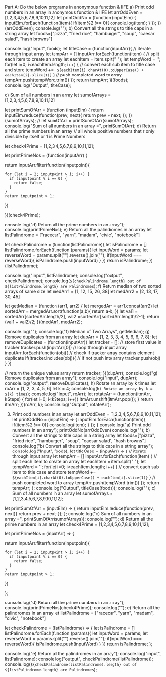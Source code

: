 Part A: Do the below programs in anonymous function & IIFE
a) Print odd numbers in an array in anonymous function & IIFE
let arrOddEven = [1,2,3,4,5,6,7,8,9,10,11,12];
let printOddNo = (function (inputElm) {
  inputElm.forEach(function(item){
    if(item%2 !== 0){
      console.log(item);
    }
  });
})(arrOddEven);
console.log("");
b) Convert all the strings to title caps in a string array
let foods=["pizza", "fried rice", "hamburger", "soup", "caesar salad", "hash browns"]

console.log("Input", foods);
let titleCase = (function(inputArr){
    // iterate through input array
    let tempArr = []
    inputArr.forEach(function(item) {
       // split each item to create an array
       let eachItem = item.split(" ");
       let tempWord = '';
       for(let i=0; i<eachItem.length; i++) {
        // convert each sub item to title case and store
        tempWord +=  ` ${eachItem[i].charAt(0).toUpperCase() + eachItem[i].slice(1)}`
       }
        // push completed word to array
       tempArr.push(tempWord.trim())
    });
    return tempArr;
})(foods);
console.log("Output", titleCase);

c) Sum of all numbers in an array
let sumofArrays = [1,2,3,4,5,6,7,8,9,10,11,12];

let printSumOfArr = (function (inputElm) {
  return inputElm.reduce(function(prev, next){
    return prev + next;
  });
})(sumofArrays);
// let sumOfArr = printSumOfArr(sumofArrays);
console.log("Sum of all numbers in an array =", printSumOfArr);
d) Return all the prime numbers in an array
// all whole positive numbers that r only divisible by itself or 1 is Prime Numbers

let check4Prime = [1,2,3,4,5,6,7,8,9,10,11,12];

let printPrimeNos = (function(inputArr) {

  return inputArr.filter(function(inputpoint){

    for (let i = 2; inputpoint > i; i++) {
      if (inputpoint % i == 0) {
        return false;
      }
    }
    return inputpoint > 1;

  })

})(check4Prime);

console.log("d) Return all the prime numbers in an array");
console.log(printPrimeNos);
e) Return all the palindromes in an array
let listPalindrome = ["racecar", "yarn", "madam", "civic", "notebook"]

let checkPalindrome = (function(listPalindrome){
    let isPalindrome = []
    listPalindrome.forEach(function (params){
        let inputWord = params;
        let reverseWord = params.split("").reverse().join("");
        if(inputWord === reverseWord){
            isPalindrome.push(inputWord)
        }
    })
    return isPalindrome;
})(listPalindrome);

console.log("input", listPalindrome);
console.log("output", checkPalindrome);
console.log(`${checkPalindrome.length} out of ${listPalindrome.length} are Palindromes`);
f) Return median of two sorted arrays of same size
let medArr1 = [1, 12, 15, 26, 38]
let medArr2 = [2, 13, 17, 30, 45]

let getMedian = (function (arr1, arr2) {
    let mergedArr = arr1.concat(arr2)
    let sortedArr = mergedArr.sort(function(a,b){
        return a-b;
    })
    let val1 = sortedArr[sortedArr.length/2], val2 =sortedArr[sortedArr.length/2-1];
    return (val1 + val2)/2;
})(medArr1, medArr2);

console.log("");
console.log("f) Median of Two Arrays", getMedian);
g) Remove duplicates from an array
let dupArr = [1, 2, 3, 3, 4, 5, 6, 6, 7, 8];
let removeDuplicates = (function(inputArr){
  let tracker = [];
  // store first value in tracker
  tracker.push(inputArr[0])
  // loop through input array
  inputArr.forEach(function(obj){
    // check if tracker array contains element duplicate
    if(!tracker.includes(obj)){
      // if not push into array
      tracker.push(obj)
    }
  })

  // return the unique values array
  return tracker;
})(dupArr);
console.log("g) Remove duplicates from an array");
console.log("input", dupArr);
console.log("output", removeDuplicates);
h) Rotate an array by k times
let roArr = [1, 2, 3, 4, 5, 6]
let k = 4;
console.log(`h) Rotate an array by k = ${k} times`);
console.log("Input", roArr);
let rotateArr = (function(itmArr, kSteps) {
  for(let i=0; i<kSteps; i++){
    itmArr.unshift(itmArr.pop());
  }
  return itmArr;
})(roArr, k);
console.log("Output", rotateArr);

3. Print odd numbers in an array
let arrOddEven = [1,2,3,4,5,6,7,8,9,10,11,12];
let printOddNo = (inputElm) => {
    inputElm.forEach(function(item){
    if(item%2 !== 0){
      console.log(item);
    }
  });
}
console.log("a) Print odd numbers in an array");
printOddNo(arrOddEven)
console.log("");
b) Convert all the strings to title caps in a string array
let foods=["pizza", "fried rice", "hamburger", "soup", "caesar salad", "hash browns"]
console.log("b) Convert all the strings to title caps in a string array");
console.log("Input", foods);
let titleCase = (inputArr) => {
    // iterate through input array
    let tempArr = []
    inputArr.forEach(function(item) {
        // split each item to create an array
        let eachItem = item.split(" ");
        let tempWord = '';
        for(let i=0; i<eachItem.length; i++) {
            // convert each sub item to title case and store
            tempWord += ` ${eachItem[i].charAt(0).toUpperCase() + eachItem[i].slice(1)}`
        }
        // push completed word to array
        tempArr.push(tempWord.trim())
    });
    return tempArr;
};
console.log("Output", titleCase(foods));
console.log("");
c) Sum of all numbers in an array
let sumofArrays = [1,2,3,4,5,6,7,8,9,10,11,12];

let printSumOfArr = (inputElm) => {
return inputElm.reduce(function(prev, next){
return prev + next;
});
};
console.log("c) Sum of all numbers in an array =", printSumOfArr(sumofArrays));
console.log("");
d) Return all the prime numbers in an array
let check4Prime = [1,2,3,4,5,6,7,8,9,10,11,12];

let printPrimeNos = (inputArr) => {

return inputArr.filter(function(inputpoint){

    for (let i = 2; inputpoint > i; i++) {
      if (inputpoint % i == 0) {
        return false;
      }
    }
    return inputpoint > 1;

})

};

console.log("d) Return all the prime numbers in an array");
console.log(printPrimeNos(check4Prime));
console.log("");
e) Return all the palindromes in an array
let listPalindrome = ["racecar", "yarn", "madam", "civic", "notebook"]

let checkPalindrome = (listPalindrome) => {
let isPalindrome = []
listPalindrome.forEach(function (params){
let inputWord = params;
let reverseWord = params.split("").reverse().join("");
if(inputWord === reverseWord){
isPalindrome.push(inputWord)
}
})
return isPalindrome;
};

console.log("e) Return all the palindromes in an array");
console.log("input", listPalindrome);
console.log("output", checkPalindrome(listPalindrome));
console.log(`${checkPalindrome(listPalindrome).length} out of ${listPalindrome.length} are Palindromes`);
